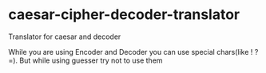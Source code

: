 # caesar-cipher-decoder-translator
Translator for caesar and decoder 

While you are using  Encoder and Decoder you can use special  chars(like ! ? =). 
But while using guesser try not to use them

